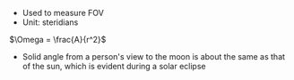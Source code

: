 - Used to measure FOV
- Unit: steridians

$\Omega = \frac{A}{r^2}$ 

- Solid angle from a person's view to the moon is about the same as that of the sun, which is evident during a solar eclipse